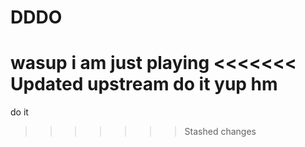 # DDDO
wasup i am just playing
<<<<<<< Updated upstream
do it
yup hm
=======
do it
>>>>>>> Stashed changes
